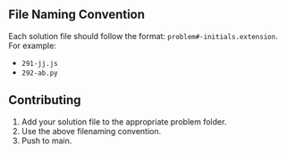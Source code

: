 
## File Naming Convention

Each solution file should follow the format: `problem#-initials.extension`. For example:
- `291-jj.js`
- `292-ab.py`

## Contributing

1. Add your solution file to the appropriate problem folder.
2. Use the above filenaming convention.
3. Push to main.


